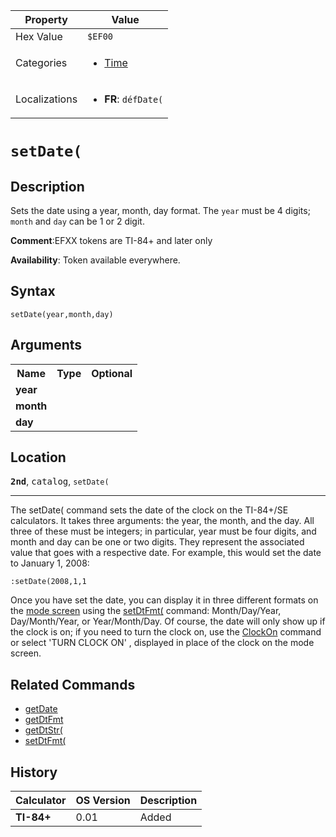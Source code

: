 | Property      | Value |
|---------------|-------|
| Hex Value     | `$EF00`|
| Categories    | <ul><li>[Time](<../categories/Time.md>)</li></ul> |
| Localizations | <ul><li><b>FR</b>: `défDate(`</li></ul> |

# `setDate(`

## Description
Sets the date using a year, month, day format. The `year` must be 4 digits; `month` and `day` can be 1 or 2 digit.

<b>Comment</b>:EFXX tokens are TI-84+ and later only

<b>Availability</b>: Token available everywhere.

## Syntax
`setDate(year,month,day)`

## Arguments
<table>
<tr><th>Name</th><th>Type</th><th>Optional</th></tr>

<tr><td><b>year</b></td><td></td><td></td></tr>

<tr><td><b>month</b></td><td></td><td></td></tr>

<tr><td><b>day</b></td><td></td><td></td></tr>

</table>

## Location
<tt><kbd><b>2nd</b></kbd></tt>, <kbd>catalog</kbd>, `setDate(`
<hr>

The setDate( command sets the date of the clock on the TI-84+/SE calculators. It takes three arguments: the year, the month, and the day. All three of these must be integers; in particular, year must be four digits, and month and day can be one or two digits. They represent the associated value that goes with a respective date. For example, this would set the date to January 1, 2008:

```ti-basic
:setDate(2008,1,1
```

Once you have set the date, you can display it in three different formats on the [mode screen](settings) using the [setDtFmt(](setDtFmt\(.md) command: Month/Day/Year, Day/Month/Year, or Year/Month/Day. Of course, the date will only show up if the clock is on; if you need to turn the clock on, use the [ClockOn](ClockOn.md) command or select 'TURN CLOCK ON' , displayed in place of the clock on the mode screen.

## Related Commands

*   [getDate](getDate.md)
*   [getDtFmt](getDtFmt.md)
*   [getDtStr(](getDtStr\(.md)
*   [setDtFmt(](setDtFmt\(.md)

## History
| Calculator | OS Version | Description |
|------------|------------|-------------|
| <b>TI-84+</b> | 0.01 | Added |


